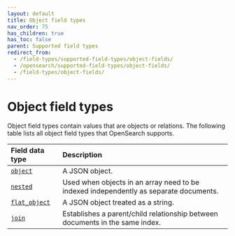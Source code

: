 ```yaml
---
layout: default
title: Object field types
nav_order: 75
has_children: true
has_toc: false
parent: Supported field types
redirect_from:
  - /field-types/supported-field-types/object-fields/
  - /opensearch/supported-field-types/object-fields/
  - /field-types/object-fields/
---
```


# Object field types

Object field types contain values that are objects or relations. The following table lists all object field types that OpenSearch supports.

Field data type | Description
:--- | :---  
[`object`]({{site.url}}{{site.baseurl}}/mappings/object/) | A JSON object. 
[`nested`]({{site.url}}{{site.baseurl}}/mappings/nested/) | Used when objects in an array need to be indexed independently as separate documents. 
[`flat_object`]({{site.url}}{{site.baseurl}}/mappings/flat-object/) | A JSON object treated as a string.
[`join`]({{site.url}}{{site.baseurl}}/mappings/join/) | Establishes a parent/child relationship between documents in the same index. 

